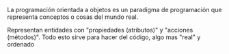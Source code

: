 La programación orientada a objetos es un paradigma de programación que representa conceptos o cosas del mundo real.

Representan entidades con "propiedades (atributos)" y "acciones (métodos)".
Todo esto sirve para hacer del código, algo mas "real" y ordenado